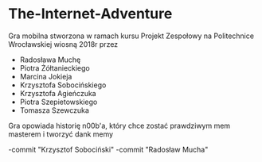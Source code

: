 ﻿# The-Internet-Adventure
Gra mobilna stworzona w ramach kursu Projekt Zespołowy na Politechnice Wrocławskiej wiosną 2018r przez
* Radosława Muchę
* Piotra Żółtanieckiego
* Marcina Jokieja
* Krzysztofa Sobocińskiego
* Krzysztofa Agieńczuka
* Piotra Szepietowskiego
* Tomasza Szewczuka

Gra opowiada historię n00b'a, który chce zostać prawdziwym mem masterem i tworzyć dank memy

-commit "Krzysztof Sobociński"
-commit "Radosław Mucha"
